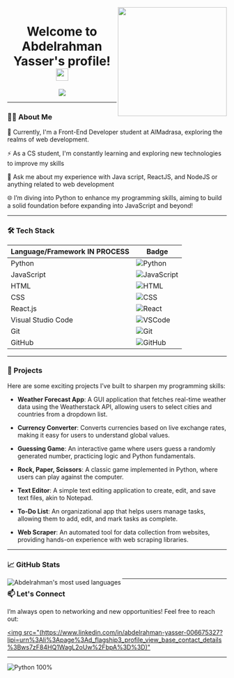 <img width="250" align="right" src="https://c.tenor.com/_DOBjnGspYAAAAAM/code-coding.gif">

<h1 align="center">Welcome to Abdelrahman Yasser's profile! <img src="https://media.giphy.com/media/hvRJCLFzcasrR4ia7z/giphy.gif" width="28"></h1>

<p align="center">
  <a href="https://github.com/DenverCoder1/readme-typing-svg">
    <img src="https://readme-typing-svg.herokuapp.com/?lines=Aspiring%20Front-End%20Developer;Ex-Senior%20Community%20Manager;Creative%20Python%20Project%20Builder;Always%20Learning%20New%20Things&font=Fira%20Code&center=true&width=500&height=45&color=blue&vCenter=true&size=22">
  </a>
</p>

---

### 👨‍💻 About Me

🌱 Currently, I'm a Front-End Developer student at AlMadrasa, exploring the realms of web development.

⚡ As a CS student, I'm constantly learning and exploring new technologies to improve my skills

🌟 Ask me about my experience with Java script, ReactJS, and NodeJS  or anything related to web development

🌐 I’m diving into Python to enhance my programming skills, aiming to build a solid foundation before expanding into JavaScript and beyond!

---

### 🛠️ Tech Stack

| Language/Framework IN PROCESS | Badge |
|--------------------|-------|
| Python             | ![Python](https://img.shields.io/badge/-Python%20-05122A?style=flat&logo=python) |
| JavaScript         | ![JavaScript](https://img.shields.io/badge/-JavaScript-05122A?style=flat&logo=javascript) |
| HTML               | ![HTML](https://img.shields.io/badge/-HTML-05122A?style=flat&logo=HTML5) |
| CSS                | ![CSS](https://img.shields.io/badge/-CSS-05122A?style=flat&logo=CSS3&logoColor=1572B6) |
| React.js           | ![React](https://img.shields.io/badge/-React-05122A?style=flat&logo=react) |
| Visual Studio Code | ![VSCode](https://img.shields.io/badge/-Visual%20Studio%20Code-05122A?style=flat&logo=visual-studio-code&logoColor=007ACC) |
| Git                | ![Git](https://img.shields.io/badge/-Git-05122A?style=flat&logo=git) |
| GitHub             | ![GitHub](https://img.shields.io/badge/-GitHub-05122A?style=flat&logo=github) |

---

### 🌟 Projects

Here are some exciting projects I’ve built to sharpen my programming skills:

- **Weather Forecast App**: A GUI application that fetches real-time weather data using the Weatherstack API, allowing users to select cities and countries from a dropdown list.

- **Currency Converter**: Converts currencies based on live exchange rates, making it easy for users to understand global values.

- **Guessing Game**: An interactive game where users guess a randomly generated number, practicing logic and Python fundamentals.

- **Rock, Paper, Scissors**: A classic game implemented in Python, where users can play against the computer.

- **Text Editor**: A simple text editing application to create, edit, and save text files, akin to Notepad.

- **To-Do List**: An organizational app that helps users manage tasks, allowing them to add, edit, and mark tasks as complete.

- **Web Scraper**: An automated tool for data collection from websites, providing hands-on experience with web scraping libraries.

---

### 📈 GitHub Stats
<img align="left" src="https://github-readme-stats.vercel.app/api/top-langs?username=abdoyasser702&show_icons=true&locale=en&layout=compact&theme=radical" alt="Abdelrahman's most used languages" />

---

### 📫 Let's Connect

I’m always open to networking and new opportunities! Feel free to reach out:

[<a href="https://www.linkedin.com/in/abdelrahman-yasser-006675327/" target="_blank"><img src="(https://www.linkedin.com/in/abdelrahman-yasser-006675327?lipi=urn%3Ali%3Apage%3Ad_flagship3_profile_view_base_contact_details%3Bws7zF84HQ1WagL2oUw%2FbpA%3D%3D)"](https://www.linkedin.com/in/abdelrahman-yasser-006675327?lipi=urn%3Ali%3Apage%3Ad_flagship3_profile_view_base_contact_details%3Bws7zF84HQ1WagL2oUw%2FbpA%3D%3D)


---

<img src="https://img.shields.io/badge/Python-100%25-blue?style=flat-square&logo=python" alt="Python 100%" />
